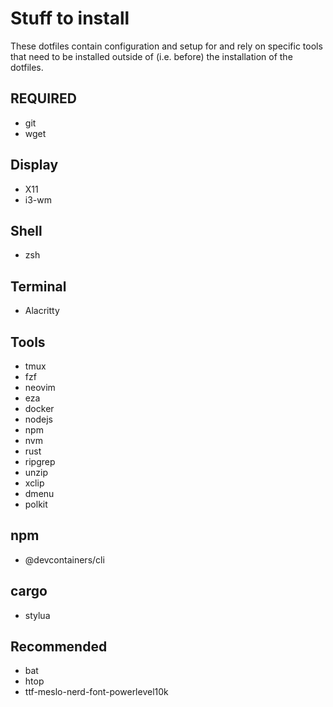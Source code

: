 # Stuff to install

These dotfiles contain configuration and setup for and rely on specific tools
that need to be installed outside of (i.e. before) the installation of the dotfiles.

## REQUIRED

- git
- wget

## Display

- X11
- i3-wm

## Shell

- zsh

## Terminal

- Alacritty

## Tools

- tmux
- fzf
- neovim
- eza
- docker
- nodejs
- npm
- nvm
- rust
- ripgrep
- unzip
- xclip
- dmenu
- polkit

## npm

- @devcontainers/cli

## cargo

- stylua

## Recommended

- bat
- htop
- ttf-meslo-nerd-font-powerlevel10k
